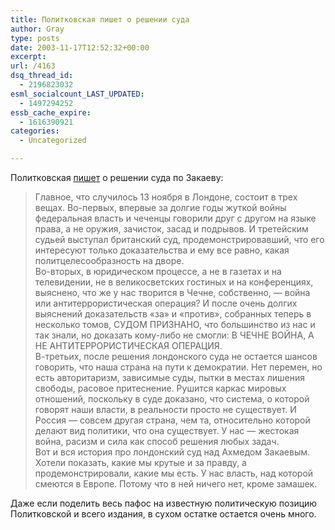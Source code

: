 ```yaml
---
title: Политковская пишет о решении суда
author: Gray
type: posts
date: 2003-11-17T12:52:32+00:00
excerpt:
url: /4163
dsq_thread_id:
  - 2196823032
esml_socialcount_LAST_UPDATED:
  - 1497294252
essb_cache_expire:
  - 1616390921
categories:
  - Uncategorized

---
```








Политковская <a href="http://2003.novayagazeta.ru/nomer/2003/86n/n86n-s01.shtml" target="_blank">пишет</a> о решении суда по Закаеву:

> Главное, что случилось 13 ноября в Лондоне, состоит в трех вещах. Во-первых, впервые за долгие годы жуткой войны федеральная власть и чеченцы говорили друг с другом на языке права, а не оружия, зачисток, засад и подрывов. И третейским судьей выступал британский суд, продемонстрировавший, что его интересуют только доказательства и ему все равно, какая политцелесообразность на дворе.  
> Во-вторых, в юридическом процессе, а не в газетах и на телевидении, не в великосветских гостиных и на конференциях, выяснено, что же у нас творится в Чечне, собственно, &#8212; война или антитеррористическая операция? И после очень долгих выяснений доказательств &laquo;за&raquo; и &laquo;против&raquo;, собранных теперь в несколько томов, СУДОМ ПРИЗНАНО, что большинство из нас и так знали, но доказать кому-либо не смогли: В ЧЕЧНЕ ВОЙНА, А НЕ АНТИТЕРРОРИСТИЧЕСКАЯ ОПЕРАЦИЯ.  
> В-третьих, после решения лондонского суда не остается шансов говорить, что наша страна на пути к демократии. Нет перемен, но есть авторитаризм, зависимые суды, пытки в местах лишения свободы, расовое притеснение. Рушится каркас мировых отношений, поскольку в суде доказано, что система, о которой говорят наши власти, в реальности просто не существует. И Россия &#8212; совсем другая страна, чем та, относительно которой делают вид политики, что она существует. У нас &#8212; жестокая война, расизм и сила как способ решения любых задач.  
> Вот и вся история про лондонский суд над Ахмедом Закаевым. Хотели показать, какие мы крутые и за правду, а продемонстрировали, какие мы есть. У нас власть, над которой смеются в Европе. Потому что в ней ничего нет, кроме замашек.

Даже если поделить весь пафос на известную политическую позицию Политковской и всего издания, в сухом остатке остается очень много.